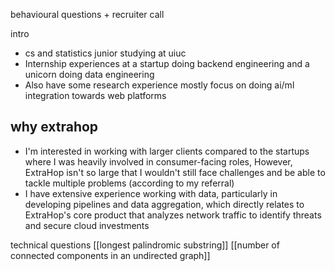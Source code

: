 
behavioural questions + recruiter call

intro
- cs and statistics junior studying at uiuc
- Internship experiences at a startup doing backend engineering and a unicorn doing data engineering
- Also have some research experience mostly focus on doing ai/ml integration towards web platforms

why extrahop
- 
- I'm interested in working with larger clients compared to the startups where I was heavily involved in consumer-facing roles, However, ExtraHop isn't so large that I wouldn't still face challenges and be able to tackle multiple problems (according to my referral)
- I have extensive experience working with data, particularly in developing pipelines and data aggregation, which directly relates to ExtraHop's core product that analyzes network traffic to identify threats and secure cloud investments



technical questions
[[longest palindromic substring]]
[[number of connected components in an undirected graph]]



